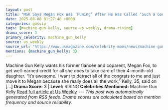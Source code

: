 ```yaml
---
layout: post
title: "MGK Says Megan Fox Was ‘Fuming’ After He Was Called ‘Such a Good Dad’"
date: 2025-08-08 01:27:48 +0000
categories: gossip
tags: [machine-gun-kelly, source-us_weekly, drama-rising]
drama_score: 3
primary_celebrity: machine_gun_kelly
source: us_weekly
source_url: "https://www.usmagazine.com/celebrity-moms/news/machine-gun-kelly-claims-such-a-good-dad-comment-upset-megan-fox/"
mentions: {machine_gun_kelly: 3}
---
```


Machine Gun Kelly wants his former fiancée and coparent, Megan Fox, to get well-earned credit for all she does to take care of their 4-month-old daughter. “It’s awesome. I want to detract all of the congrats to me and just move it to Megan because she really does all the work,” Kelly, 35, said on […] **Drama Score:** 3 | **Level:** RISING **Celebrities Mentioned:** Machine Gun Kelly [Read full article at Us Weekly](https://www.usmagazine.com/celebrity-moms/news/machine-gun-kelly-claims-such-a-good-dad-comment-upset-megan-fox/) --- *This post was automatically generated from RSS feeds. Drama scores are calculated based on mention frequency and source reliability.*